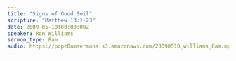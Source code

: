 ```yaml
---
title: "Signs of Good Soil"
scripture: "Matthew 13:1-23"
date: 2009-05-10T00:00:00Z
speaker: Ron Williams
sermon_type: 8am
audio: https://pcpc8amsermons.s3.amazonaws.com/20090510_williams_8am.mp3 
---
```



